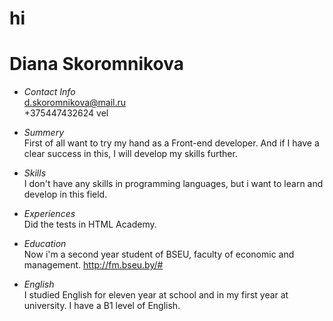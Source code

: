 # hi
# Diana Skoromnikova #

- *Contact Info*</br>
d.skoromnikova@mail.ru</br>
+375447432624 vel

- *Summery*</br>
First of all want to try my hand as a Front-end developer. And if I have a clear success in this, I will develop my skills further.

- *Skills*</br>
I don't have any skills in programming languages, but i want to learn and develop in this field.

- *Experiences*</br>
Did the tests in HTML Academy.

- *Education*</br>
Now i'm a  second year student of BSEU, faculty of economic and management. http://fm.bseu.by/#

- *English*</br>
I studied English for eleven year at school and in my first year at university. I have a B1 level of English.


